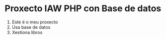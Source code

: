 # Proxecto IAW PHP con Base de datos
1. Este é o meu proxecto
2. Usa base de datos
3. Xestiona libros